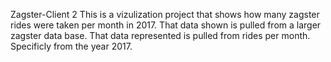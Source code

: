 Zagster-Client 2
This is a vizulization project that shows how many zagster rides were taken per month in 2017. That data shown is pulled from a larger zagster data base. That data represented is pulled from rides per month. Specificly from the year 2017.